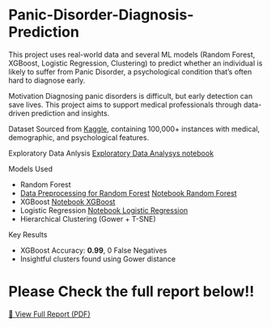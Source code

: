 # Panic-Disorder-Diagnosis-Prediction
This project uses real-world data and several ML models (Random Forest, XGBoost, Logistic Regression, Clustering) to predict whether an individual is likely to suffer from Panic Disorder, a psychological condition that’s often hard to diagnose early.

 Motivation
Diagnosing panic disorders is difficult, but early detection can save lives. This project aims to support medical professionals through data-driven prediction and insights.

 Dataset
Sourced from [Kaggle](#), containing 100,000+ instances with medical, demographic, and psychological features.

Exploratory Data Anlysis
[Exploratory Data Analysys notebook](./Exploratory_Data_Analysis.ipynb)

 Models Used
- Random Forest
- [Data Preprocessing for Random Forest](./Preprocessing_module.ipynb)
  [Notebook Random Forest](./Random_forest_intento_1.ipynb)
- XGBoost
  [Notebook XGBoost](./XGBOOST_model.ipynb)
- Logistic Regression
  [Notebook Logistic Regression](./Logistic_model.ipynb)
- Hierarchical Clustering (Gower + T-SNE)
  
 Key Results
- XGBoost Accuracy: **0.99**, 0 False Negatives
- Insightful clusters found using Gower distance

# Please Check the full report below!!
[📄 View Full Report (PDF)](./Anxiety_disorder_report.pdf)
